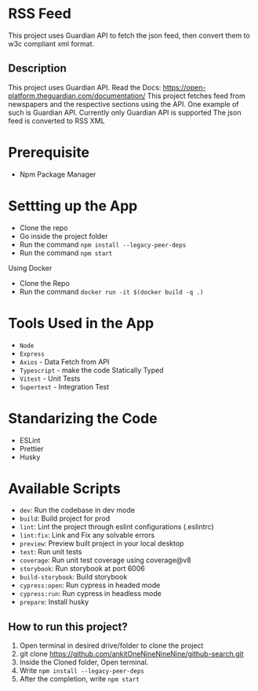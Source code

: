 # RSS Feed

This project uses Guardian API to fetch the json feed, then convert them to w3c compliant xml format.

## Description

This project uses Guardian API. Read the Docs: https://open-platform.theguardian.com/documentation/
This project fetches feed from newspapers and the respective sections using the API.
One example of such is Guardian API. Currently only Guardian API is supported
The json feed is converted to RSS XML

# Prerequisite

- Npm Package Manager

# Settting up the App

- Clone the repo
- Go inside the project folder
- Run the command `npm install --legacy-peer-deps`
- Run the command `npm start`

Using Docker

- Clone the Repo
- Run the command `docker run -it $(docker build -q .)`

# Tools Used in the App

- `Node`
- `Express`
- `Axios` - Data Fetch from API
- `Typescript` - make the code Statically Typed
- `Vitest` - Unit Tests
- `Supertest` - Integration Test

# Standarizing the Code

- ESLint
- Prettier
- Husky

# Available Scripts

- `dev`: Run the codebase in dev mode
- `build`: Build project for prod
- `lint`: Lint the project through eslint configurations (.eslintrc)
- `lint:fix`: Link and Fix any solvable errors
- `preview`: Preview built project in your local desktop
- `test`: Run unit tests
- `coverage`: Run unit test coverage using coverage@v8
- `storybook`: Run storybook at port 6006
- `build-storybook`: Build storybook
- `cypress:open`: Run cypress in headed mode
- `cypress:run`: Run cypress in headless mode
- `prepare`: Install husky

## How to run this project?

1. Open terminal in desired drive/folder to clone the project
2. git clone https://github.com/ankitOneNineNineNine/github-search.git
3. Inside the Cloned folder, Open terminal.
4. Write `npm install --legacy-peer-deps`
5. After the completion, write `npm start`
